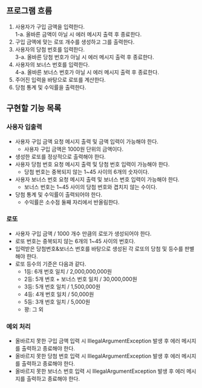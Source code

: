 ## 프로그램 흐름
1. 사용자가 구입 금액을 입력한다.\
   1-a. 올바른 금액이 아닐 시 에러 메시지 출력 후 종료한다.
2. 구입 금액에 맞는 로또 개수를 생성하고 그를 출력한다.
3. 사용자의 당첨 번호를 입력한다.\
   3-a. 올바른 당첨 번호가 아닐 시 에러 메시지 출력 후 종료한다.
4. 사용자의 보너스 번호를 입력한다.\
   4-a. 올바른 보너스 번호가 아닐 시 에러 메시지 출력 후 종료한다.
5. 주어진 입력을 바탕으로 로또를 계산한다.
6. 당첨 통계 및 수익률을 출력한다.

## 구현할 기능 목록
### 사용자 입출력
- 사용자 구입 금액 요청 메시지 출력 및 금액 입력이 가능해야 한다.
  - 사용자 구입 금액은 1000원 단위의 금액이다.
- 생성한 로또를 정상적으로 출력해야 한다.
- 사용자 당첨 번호 요청 메시지 출력 및 당첨 번호 입력이 가능해야 한다.
  - 당첨 번호는 중복되지 않는 1~45 사이의 6개의 숫자이다.
- 사용자 보너스 번호 요청 메시지 출력 및 보너스 번호 입력이 가능해야 한다.
  - 보너스 번호는 1~45 사이의 당첨 번호와 겹치지 않는 수이다.
- 당첨 통계 및 수익률이 출력되어야 한다.
  - 수익률은 소수점 둘째 자리에서 반올림한다.

### 로또
- 사용자 구입 금액 / 1000 개수 만큼의 로또가 생성되어야 한다.
- 로또 번호는 중복되지 않는 6개의 1~45 사이의 번호다.
- 입력받은 당첨번호&보너스 번호를 바탕으로 생성된 각 로또의 당첨 및 등수를 판별해야 한다.
- 로또 등수의 기준은 다음과 같다.
  - 1등: 6개 번호 일치 / 2,000,000,000원
  - 2등: 5개 번호 + 보너스 번호 일치 / 30,000,000원
  - 3등: 5개 번호 일치 / 1,500,000원
  - 4등: 4개 번호 일치 / 50,000원
  - 5등: 3개 번호 일치 / 5,000원
  - 꽝: 그 외
   
### 예외 처리
- 올바르지 못한 구입 금액 입력 시 IllegalArgumentException 발생 후 에러 메시지를 출력하고 종료해야 한다.
- 올바르지 못한 당첨 번호 입력 시 IllegalArgumentException 발생 후 에러 메시지를 출력하고 종료해야 한다.
- 올바르지 못한 보너스 번호 입력 시 IllegalArgumentException 발생 후 에러 메시지를 출력하고 종료해야 한다.